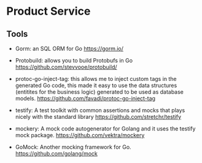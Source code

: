 # Product Service

## Tools

* Gorm: an SQL ORM for Go https://gorm.io/

* Protobuild: allows you to build Protobufs in Go https://github.com/stevvooe/protobuild/

* protoc-go-inject-tag: this allows me to inject custom tags in the generated Go code, this made it easy to use the data structures (entitites for the business logic) generated to be used as database models. https://github.com/favadi/protoc-go-inject-tag

* testify: A test toolkit with common assertions and mocks that plays nicely with the standard library https://github.com/stretchr/testify

* mockery: A mock code autogenerator for Golang and it uses the testify mock package. https://github.com/vektra/mockery

* GoMock: Another mocking framework for Go. https://github.com/golang/mock
